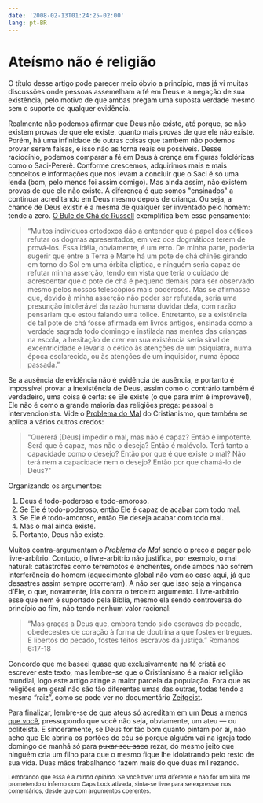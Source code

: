 ```yaml
---
date: '2008-02-13T01:24:25-02:00'
lang: pt-BR
---
```


# Ateísmo não é religião

O título desse artigo pode parecer meio óbvio a princípio, mas já vi muitas discussões onde pessoas assemelham a fé em Deus e a negação de sua existência, pelo motivo de que ambas pregam uma suposta verdade mesmo sem o suporte de qualquer evidência.

Realmente não podemos afirmar que Deus não existe, até porque, se não existem provas de que ele existe, quanto mais provas de que ele não existe. Porém, há uma infinidade de outras coisas que também não podemos provar serem falsas, e isso não as torna reais ou possíveis. Desse raciocínio, podemos comparar a fé em Deus à crença em figuras folclóricas como o Saci-Pererê. Conforme crescemos, adquirimos mais e mais conceitos e informações que nos levam a concluir que o Saci é só uma lenda (bom, pelo menos foi assim comigo). Mas ainda assim, não existem provas de que ele não existe. A diferença é que somos "ensinados" a continuar acreditando em Deus mesmo depois de criança. Ou seja, a chance de Deus existir é a mesma de qualquer ser inventado pelo homem: tende a zero. [O Bule de Chá de Russell](http://pt.wikipedia.org/wiki/Bule_de_chá_de_Russell) exemplifica bem esse pensamento:

> “Muitos indivíduos ortodoxos dão a entender que é papel dos céticos refutar os dogmas apresentados, em vez dos dogmáticos terem de prová-los. Essa idéia, obviamente, é um erro. De minha parte, poderia sugerir que entre a Terra e Marte há um pote de chá chinês girando em torno do Sol em uma órbita elíptica, e ninguém seria capaz de refutar minha asserção, tendo em vista que teria o cuidado de acrescentar que o pote de chá é pequeno demais para ser observado mesmo pelos nossos telescópios mais poderosos. Mas se afirmasse que, devido à minha asserção não poder ser refutada, seria uma presunção intolerável da razão humana duvidar dela, com razão pensariam que estou falando uma tolice. Entretanto, se a existência de tal pote de chá fosse afirmada em livros antigos, ensinada como a verdade sagrada todo domingo e instilada nas mentes das crianças na escola, a hesitação de crer em sua existência seria sinal de excentricidade e levaria o cético às atenções de um psiquiatra, numa época esclarecida, ou às atenções de um inquisidor, numa época passada.”

Se a ausência de evidência não é evidência de ausência, e portanto é impossível provar a inexistência de Deus, assim como o contrário também é verdadeiro, uma coisa é certa: se Ele existe (o que para mim é improvável), Ele não é como a grande maioria das religiões prega: pessoal e intervencionista. Vide o [Problema do Mal](http://pt.wikipedia.org/wiki/Existência_de_Deus#O_Mal_no_Mundo) do Cristianismo, que também se aplica a vários outros credos:

> "Quererá [Deus] impedir o mal, mas não é capaz? Então é impotente. Será que é capaz, mas não o deseja? Então é malévolo. Terá tanto a capacidade como o desejo? Então por que é que existe o mal? Não terá nem a capacidade nem o desejo? Então por que chamá-lo de Deus?"

Organizando os argumentos:

1. Deus é todo-poderoso e todo-amoroso.
2. Se Ele é todo-poderoso, então Ele é capaz de acabar com todo mal.
3. Se Ele é todo-amoroso, então Ele deseja acabar com todo mal.
4. Mas o mal ainda existe.
5. Portanto, Deus não existe.

Muitos contra-argumentam o _Problema do Mal_ sendo o preço a pagar pelo livre-arbítrio. Contudo, o livre-arbítrio não justifica, por exemplo, o mal natural: catástrofes como terremotos e enchentes, onde ambos não sofrem interferência do homem (aquecimento global não vem ao caso aqui, já que desastres assim sempre ocorreram). A não ser que isso seja a vingança d’Ele, o que, novamente, iria contra o terceiro argumento. Livre-arbítrio esse que nem é suportado pela Bíblia, mesmo ela sendo controversa do princípio ao fim, não tendo nenhum valor racional:

> “Mas graças a Deus que, embora tendo sido escravos do pecado, obedecestes de coração à forma de doutrina a que fostes entregues. E libertos do pecado, fostes feitos escravos da justiça.”
> Romanos 6:17-18

Concordo que me baseei quase que exclusivamente na fé cristã ao escrever este texto, mas lembre-se que o Cristianismo é a maior religião mundial, logo este artigo atinge a maior parcela da população. Fora que as religiões em geral não são tão diferentes umas das outras, todas tendo a mesma “raiz”, como se pode ver no documentário [Zeitgeist](http://video.google.com/videoplay?docid=-1437724226641382024).

Para finalizar, lembre-se de que ateus [só acreditam em um Deus a menos que você](http://friendlyatheist.com/2008/02/11/gods-we-dont-believe-in/), pressupondo que você não seja, obviamente, um ateu — ou politeísta. E sinceramente, se Deus for tão bom quanto pintam por aí, não acho que Ele abriria os portões do céu só porque alguém vai na igreja todo domingo de manhã só para ~~puxar seu saco~~ rezar, do mesmo jeito que ninguém cria um filho para que o mesmo fique lhe idolatrando pelo resto de sua vida. Duas mãos trabalhando fazem mais do que duas mil rezando.

<small>Lembrando que essa é a _minha opinião_. Se você tiver uma diferente e não for um xiita me prometendo o inferno com Caps Lock ativada, sinta-se livre para se expressar nos comentários, desde que com argumentos coerentes.</small>

